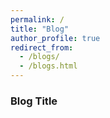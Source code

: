```yaml
---
permalink: /
title: "Blog"
author_profile: true
redirect_from: 
  - /blogs/
  - /blogs.html
---
```

### Blog Title
